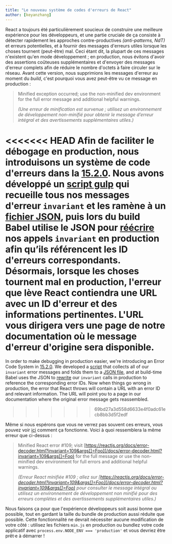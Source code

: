 ```yaml
---
title: "Le nouveau système de codes d'erreurs de React"
author: [keyanzhang]
---
```


React a toujours été particulièrement soucieux de construire une meilleure expérience pour les développeurs, et une partie cruciale de ça consiste à détecter rapidement les approches contre-productives *(anti-patterns, NdT)*  et erreurs potentielles, et à fournir des messages d'erreurs utiles lorsque les choses tournent (peut-être) mal.
Ceci étant dit, la plupart de ces messages n'existent qu'en mode développement ; en production, nous évitons d'avoir des assertions coûteuses supplémentaires et d'envoyer des messages d'erreur complets afin de réduire le nombre d'octets à faire circuler sur le réseau.
Avant cette version, nous supprimions les messages d'erreur au moment du *build*, c'est pourquoi vous avez peut-être vu ce message en production :

> Minified exception occurred; use the non-minified dev environment for the full error message and additional helpful warnings.
>
> *(Une erreur de minification est survenue ; utilisez un environnement de développement non-minifié pour obtenir le message d’erreur intégral et des avertissements supplémentaires utiles.)*

<<<<<<< HEAD
Afin de faciliter le débogage en production, nous introduisons un système de code d'erreurs dans la [15.2.0](https://github.com/facebook/react/releases/tag/v15.2.0). Nous avons développé un [script gulp](https://github.com/facebook/react/blob/master/scripts/error-codes/gulp-extract-errors.js) qui recueille tous nos messages d'erreur `invariant` et les ramène à un [fichier JSON](https://github.com/facebook/react/blob/master/scripts/error-codes/codes.json), puis lors du build Babel utilise le JSON pour [réécrire](https://github.com/facebook/react/blob/master/scripts/error-codes/replace-invariant-error-codes.js) nos appels `invariant` en production afin qu’ils référencent les ID d'erreurs correspondants. Désormais, lorsque les choses tournent mal en production, l'erreur que lève React contiendra une URL avec un ID d'erreur et des informations pertinentes. L'URL vous dirigera vers une page de notre documentation où le message d'erreur d'origine sera disponible.
=======
In order to make debugging in production easier, we're introducing an Error Code System in [15.2.0](https://github.com/facebook/react/releases/tag/v15.2.0). We developed a [script](https://github.com/facebook/react/blob/main/scripts/error-codes/extract-errors.js) that collects all of our `invariant` error messages and folds them to a [JSON file](https://github.com/facebook/react/blob/main/scripts/error-codes/codes.json), and at build-time Babel uses the JSON to [rewrite](https://github.com/facebook/react/blob/main/scripts/error-codes/transform-error-messages.js) our `invariant` calls in production to reference the corresponding error IDs. Now when things go wrong in production, the error that React throws will contain a URL with an error ID and relevant information. The URL will point you to a page in our documentation where the original error message gets reassembled.
>>>>>>> 69bd27a3d558d6633e4f0adc61ecb8bb3d5f2edf

Même si nous espérons que vous ne verrez pas souvent ces erreurs, vous pouvez voir [ici](/docs/error-decoder.html?invariant=109&args[]=Foo) comment ça fonctionne. Voici à quoi ressemblera la même erreur que ci-dessus :

> Minified React error #109; visit [https://reactjs.org/docs/error-decoder.html?invariant=109&args[]=Foo](/docs/error-decoder.html?invariant=109&args[]=Foo) for the full message or use the non-minified dev environment for full errors and additional helpful warnings.
>
> *(Erreur React minifiée #109 ; allez sur [https://reactjs.org/docs/error-decoder.html?invariant=109&args[]=Foo](/docs/error-decoder.html?invariant=109&args[]=Foo) pour consulter le message intégral ou utilisez un environnement de développement non minifié pour des erreurs complètes et des avertissements supplémentaires utiles.)*

Nous faisons ça pour que l'expérience développeurs soit aussi bonne que possible, tout en gardant la taille du bundle de production aussi réduite que possible. Cette fonctionnalité ne devrait nécessiter aucune modification de votre côté : utilisez les fichiers `min.js` en production ou bundlez votre code applicatif avec `process.env.NODE_ENV === 'production'` et vous devriez être prêt·e à démarrer !

